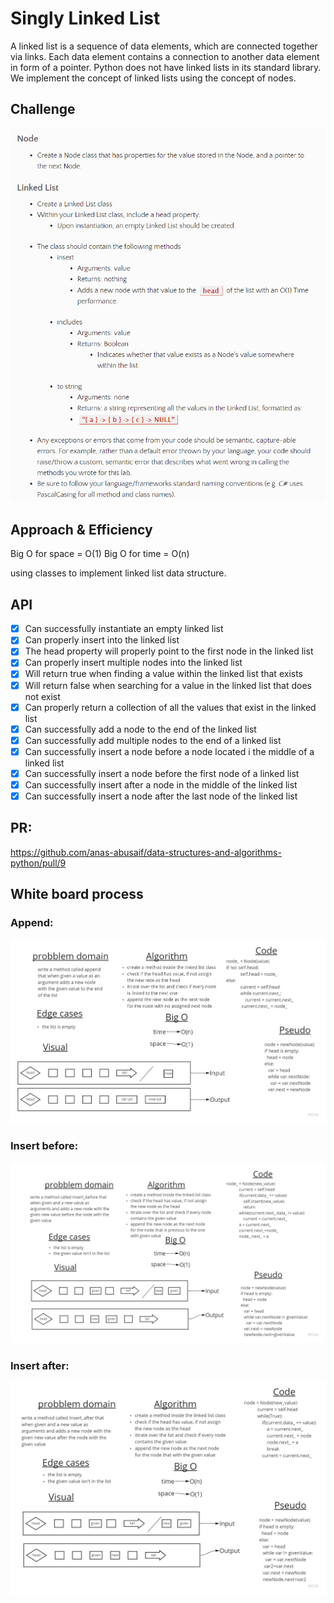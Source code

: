 # Singly Linked List

A linked list is a sequence of data elements, which are connected together via links. Each data element contains a connection to another data element in form of a pointer. Python does not have linked lists in its standard library. We implement the concept of linked lists using the concept of nodes.

## Challenge

![asd](qewfrw.png)

## Approach & Efficiency

Big O for space = O(1)
Big O for time = O(n)

using classes to implement linked list data structure.

## API

- [x] Can successfully instantiate an empty linked list
- [x] Can properly insert into the linked list
- [x] The head property will properly point to the first node in the linked list
- [x] Can properly insert multiple nodes into the linked list
- [x] Will return true when finding a value within the linked list that exists
- [x] Will return false when searching for a value in the linked list that does not exist
- [x] Can properly return a collection of all the values that exist in the linked list
- [x] Can successfully add a node to the end of the linked list
- [x] Can successfully add multiple nodes to the end of a linked list
- [x] Can successfully insert a node before a node located i the middle of a linked list
- [x] Can successfully insert a node before the first node of a linked list
- [x] Can successfully insert after a node in the middle of the linked list
- [x] Can successfully insert a node after the last node of the linked list

## PR:
https://github.com/anas-abusaif/data-structures-and-algorithms-python/pull/9

## White board process

### Append:

![white board](Untitled4.jpg)

### Insert before:

![whiteboard](Untitled5.jpg)

### Insert after:

![whiteboard](Untitled6.jpg)
